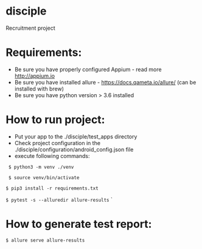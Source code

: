# disciple
Recruitment project


# Requirements:
* Be sure you have properly configured Appium - read more http://appium.io
* Be sure you have installed allure - https://docs.qameta.io/allure/ (can be installed with brew)
* Be sure you have python version > 3.6 installed

# How to run project:
* Put your app to the ./disciple/test_apps directory
* Check project configuration in the ./disciple/configuration/android_config.json file
* execute following commands:

` $ python3 -m venv ./venv`
 
` $ source venv/bin/activate`
 
 `$ pip3 install -r requirements.txt`
 
 `$ pytest -s --alluredir allure-results`
`
# How to generate test report:

`$ allure serve allure-results`




